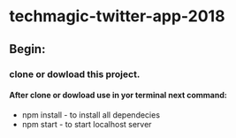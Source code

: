 # techmagic-twitter-app-2018
## Begin:
### clone or dowload this project.
#### After clone or dowload use in yor terminal next command:
* npm install - to install all dependecies
* npm start - to start localhost server
